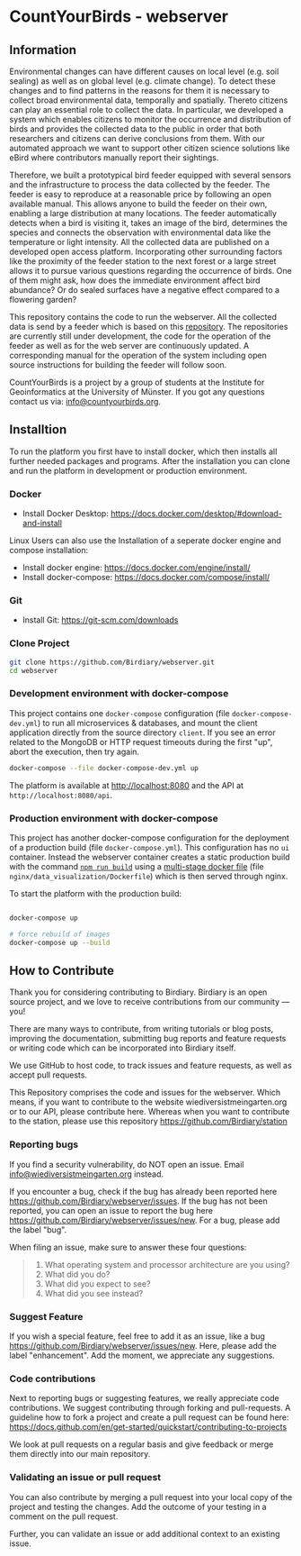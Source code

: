 # CountYourBirds - webserver 

## Information
Environmental changes can have different causes on local level (e.g. soil sealing) as well as on global level (e.g. climate change). To detect these changes and to find patterns in the reasons for them it is necessary to collect broad environmental data, temporally and spatially. Thereto citizens can play an essential role to collect the data. In particular, we developed a system which enables citizens to monitor the occurrence and distribution of birds and provides the collected data to the public in order that both researchers and citizens can derive conclusions from them. With our automated approach we want to support other citizen science solutions like eBird where contributors manually report their sightings.

Therefore, we built a prototypical bird feeder equipped with several sensors and the infrastructure to process the data collected by the feeder.
The feeder is easy to reproduce at a reasonable price by following an open available manual. This allows anyone to build the feeder on their own, enabling a large distribution at many locations. The feeder automatically detects when a bird is visiting it, takes an image of the bird, determines the species and connects the observation with environmental data like the temperature or light intensity. All the collected data are published on a developed open access platform. Incorporating other surrounding factors like the proximity of the feeder station to the next forest or a large street allows it to pursue various questions regarding the occurrence of birds. One of them might ask, how does the immediate environment affect bird abundance? Or do sealed surfaces have a negative effect compared to a flowering garden?

This repository contains the code to run the webserver. 
All the collected data is send by a feeder which is based on this [repository](https://github.com/CountYourBirds/station). 
The repositories are currently still under development, the code for the operation of the feeder as well as for the web server are continuously updated. 
A corresponding manual for the operation of the system including open source instructions for building the feeder will follow soon. 

CountYourBirds is a project by a group of students at the Institute for Geoinformatics at the University of Münster. 
If you got any questions contact us via: [info@countyourbirds.org](mailto:info@countyourbirds.org).

## Installtion
To run the platform you first have to install docker, which then installs all further needed packages and programs. After the installation you can clone and run the platform in development or production environment.

### Docker

 * Install Docker Desktop: https://docs.docker.com/desktop/#download-and-install

Linux Users can also use the Installation of a seperate docker engine and compose installation:
 * Install docker engine: https://docs.docker.com/engine/install/
 * Install docker-compose: https://docs.docker.com/compose/install/

### Git

 * Install Git: https://git-scm.com/downloads

### Clone Project 
```bash
git clone https://github.com/Birdiary/webserver.git
cd webserver
```

### Development environment with docker-compose

This project contains one `docker-compose` configuration (file `docker-compose-dev.yml`) to run all microservices & databases, and mount the client application directly from the source directory `client`.
If you see an error related to the MongoDB or HTTP request timeouts during the first "up", abort the execution, then try again.

```bash
docker-compose --file docker-compose-dev.yml up
```

The platform is available at [http://localhost:8080](http://localhost:8080) and the API at `http://localhost:8080/api`.

### Production environment with docker-compose

This project has another docker-compose configuration for the deployment of a production build (file `docker-compose.yml`).
This configuration has no `ui` container. Instead the webserver container creates a static production build with the command [`npm run build`](https://create-react-app.dev/docs/available-scripts/) using a [multi-stage docker file](https://docs.docker.com/develop/develop-images/multistage-build/) (file `nginx/data_visualization/Dockerfile`) which is then served through nginx.

To start the platform with the production build:

```bash

docker-compose up 

# force rebuild of images
docker-compose up --build
```

## How to Contribute
Thank you for considering contributing to Birdiary. Birdiary is an open source project, and we love to receive contributions from our community — you!
 
There are many ways to contribute, from writing tutorials or blog posts, improving the documentation, submitting bug reports and feature requests or writing code which can be incorporated into Birdiary itself.
 
We use GitHub to host code, to track issues and feature requests, as well as accept pull requests.
 
This Repository comprises the code and issues for the webserver. Which means, if you want to contribute to the website wiediversistmeingarten.org or to our API, please contribute here. Whereas when you want to contribute to the station, please use this repository https://github.com/Birdiary/station
### Reporting bugs
If you find a security vulnerability, do NOT open an issue. Email info@wiediversistmeingarten.org instead.
 
If you encounter a bug, check if the bug has already been reported here https://github.com/Birdiary/webserver/issues. If the bug has not been reported, you can open an issue to report the bug here https://github.com/Birdiary/webserver/issues/new. For a bug, please add the label "bug".
 
When filing an issue, make sure to answer these four questions:
> 1. What operating system and processor architecture are you using?
> 2. What did you do?
> 3. What did you expect to see?
> 4. What did you see instead?
 
### Suggest Feature
If you wish a special feature, feel free to add it as an issue, like a bug https://github.com/Birdiary/webserver/issues/new. Here, please add the label "enhancement". Add the moment, we appreciate any suggestions.
 
### Code contributions
Next to reporting bugs or suggesting features, we really appreciate code contributions. We suggest contributing through forking and pull-requests. A guideline how to fork a project and create a pull request can be found here: https://docs.github.com/en/get-started/quickstart/contributing-to-projects
 
We look at pull requests on a regular basis and give feedback or merge them directly into our main repository.
 
### Validating an issue or pull request
You can also contribute by merging a pull request into your local copy of the project and testing the changes. Add the outcome of your testing in a comment on the pull request.
 
Further, you can validate an issue or add additional context to an existing issue.
